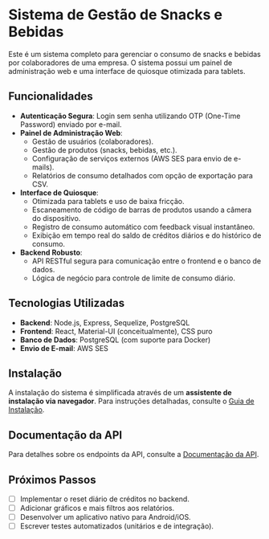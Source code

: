 # Sistema de Gestão de Snacks e Bebidas

Este é um sistema completo para gerenciar o consumo de snacks e bebidas por colaboradores de uma empresa. O sistema possui um painel de administração web e uma interface de quiosque otimizada para tablets.

## Funcionalidades

- **Autenticação Segura**: Login sem senha utilizando OTP (One-Time Password) enviado por e-mail.
- **Painel de Administração Web**:
    - Gestão de usuários (colaboradores).
    - Gestão de produtos (snacks, bebidas, etc.).
    - Configuração de serviços externos (AWS SES para envio de e-mails).
    - Relatórios de consumo detalhados com opção de exportação para CSV.
- **Interface de Quiosque**:
    - Otimizada para tablets e uso de baixa fricção.
    - Escaneamento de código de barras de produtos usando a câmera do dispositivo.
    - Registro de consumo automático com feedback visual instantâneo.
    - Exibição em tempo real do saldo de créditos diários e do histórico de consumo.
- **Backend Robusto**:
    - API RESTful segura para comunicação entre o frontend e o banco de dados.
    - Lógica de negócio para controle de limite de consumo diário.

## Tecnologias Utilizadas

- **Backend**: Node.js, Express, Sequelize, PostgreSQL
- **Frontend**: React, Material-UI (conceitualmente), CSS puro
- **Banco de Dados**: PostgreSQL (com suporte para Docker)
- **Envio de E-mail**: AWS SES

## Instalação

A instalação do sistema é simplificada através de um **assistente de instalação via navegador**. Para instruções detalhadas, consulte o [Guia de Instalação](INSTALLATION_GUIDE.md).

## Documentação da API

Para detalhes sobre os endpoints da API, consulte a [Documentação da API](API_DOCUMENTATION.md).

## Próximos Passos

- [ ] Implementar o reset diário de créditos no backend.
- [ ] Adicionar gráficos e mais filtros aos relatórios.
- [ ] Desenvolver um aplicativo nativo para Android/iOS.
- [ ] Escrever testes automatizados (unitários e de integração).
